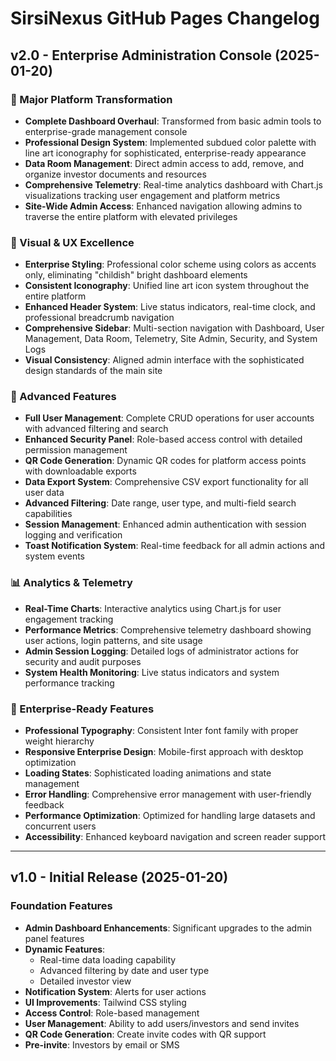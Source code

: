 # SirsiNexus GitHub Pages Changelog

## v2.0 - Enterprise Administration Console (2025-01-20)

### 🚀 Major Platform Transformation
- **Complete Dashboard Overhaul**: Transformed from basic admin tools to enterprise-grade management console
- **Professional Design System**: Implemented subdued color palette with line art iconography for sophisticated, enterprise-ready appearance
- **Data Room Management**: Direct admin access to add, remove, and organize investor documents and resources
- **Comprehensive Telemetry**: Real-time analytics dashboard with Chart.js visualizations tracking user engagement and platform metrics
- **Site-Wide Admin Access**: Enhanced navigation allowing admins to traverse the entire platform with elevated privileges

### 🎨 Visual & UX Excellence
- **Enterprise Styling**: Professional color scheme using colors as accents only, eliminating "childish" bright dashboard elements
- **Consistent Iconography**: Unified line art icon system throughout the entire platform
- **Enhanced Header System**: Live status indicators, real-time clock, and professional breadcrumb navigation
- **Comprehensive Sidebar**: Multi-section navigation with Dashboard, User Management, Data Room, Telemetry, Site Admin, Security, and System Logs
- **Visual Consistency**: Aligned admin interface with the sophisticated design standards of the main site

### 🔧 Advanced Features
- **Full User Management**: Complete CRUD operations for user accounts with advanced filtering and search
- **Enhanced Security Panel**: Role-based access control with detailed permission management
- **QR Code Generation**: Dynamic QR codes for platform access points with downloadable exports
- **Data Export System**: Comprehensive CSV export functionality for all user data
- **Advanced Filtering**: Date range, user type, and multi-field search capabilities
- **Session Management**: Enhanced admin authentication with session logging and verification
- **Toast Notification System**: Real-time feedback for all admin actions and system events

### 📊 Analytics & Telemetry
- **Real-Time Charts**: Interactive analytics using Chart.js for user engagement tracking
- **Performance Metrics**: Comprehensive telemetry dashboard showing user actions, login patterns, and site usage
- **Admin Session Logging**: Detailed logs of administrator actions for security and audit purposes
- **System Health Monitoring**: Live status indicators and system performance tracking

### 🏢 Enterprise-Ready Features
- **Professional Typography**: Consistent Inter font family with proper weight hierarchy
- **Responsive Enterprise Design**: Mobile-first approach with desktop optimization
- **Loading States**: Sophisticated loading animations and state management
- **Error Handling**: Comprehensive error management with user-friendly feedback
- **Performance Optimization**: Optimized for handling large datasets and concurrent users
- **Accessibility**: Enhanced keyboard navigation and screen reader support

---

## v1.0 - Initial Release (2025-01-20)

### Foundation Features
- **Admin Dashboard Enhancements**: Significant upgrades to the admin panel features
- **Dynamic Features**:
  - Real-time data loading capability
  - Advanced filtering by date and user type
  - Detailed investor view
- **Notification System**: Alerts for user actions
- **UI Improvements**: Tailwind CSS styling
- **Access Control**: Role-based management
- **User Management**: Ability to add users/investors and send invites
- **QR Code Generation**: Create invite codes with QR support
- **Pre-invite**: Investors by email or SMS
